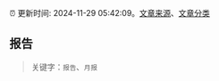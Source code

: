 :alarm_clock: 更新时间: 2024-11-29 05:42:09。[文章来源](/README.md)、[文章分类](/TAGS.md)

## 报告


> 关键字：`报告`、`月报`



